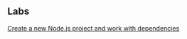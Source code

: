 ## Labs

[Create a new Node.js project and work with dependencies](https://learn.microsoft.com/en-us/training/modules/create-nodejs-project-dependencies/)